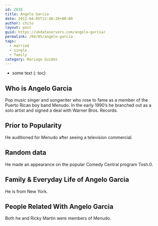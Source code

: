 ```yaml
---
id: 2838
title: Angelo Garcia
date: 2012-04-05T22:48:20+00:00
author: chito
layout: post
guid: https://ukdataservers.com/angelo-garcia/
permalink: /04/05/angelo-garcia  
tags:
  - married
  - single
  - family
category: Mariage Guides
---
```


* some text
{: toc}


## Who is  Angelo Garcia
                  
                  
                  
Pop music singer and songwriter who rose to fame as a member of the Puerto Rican boy band Menudo. In the early 1990&#8217;s he branched out as a solo artist and signed a deal with Warner Bros. Records.
                  
                
                
                
## Prior to Popularity 
                  
                  
                  
He auditioned for Menudo after seeing a television commercial.
                  
                
                
                
## Random data 
                  
                  
                  
He made an appearance on the popular Comedy Central program Tosh.0.
                  
                
                
                
## Family & Everyday Life of Angelo Garcia
                  
                  
                  
He is from New York.
                  
                
                
                
## People Related With  Angelo Garcia
                  
                  
                  
Both he and Ricky Martin were members of Menudo.
                  
                
              
            
          
          
          
    
    
  
